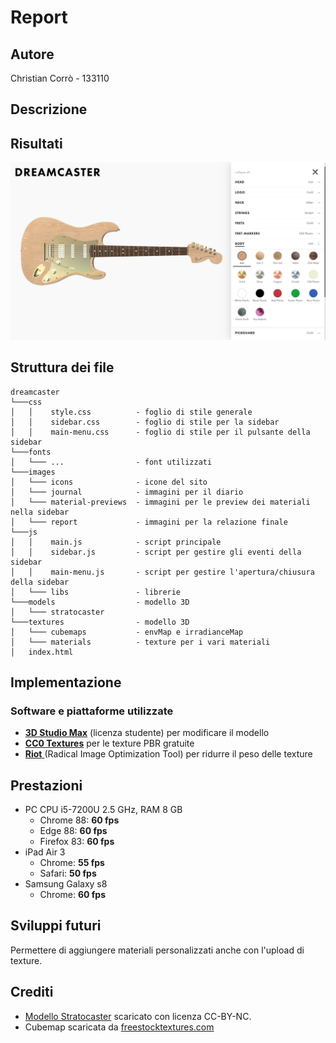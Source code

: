 # Report

## Autore
Christian Corrò - 133110

## Descrizione

## Risultati
<img src="images/report/final.png" alt="Risultato finale">

## Struttura dei file
```
dreamcaster 
└───css                     
│   │    style.css          - foglio di stile generale
│   │    sidebar.css        - foglio di stile per la sidebar
│   │    main-menu.css      - foglio di stile per il pulsante della sidebar
└───fonts  
│   └─── ...                - font utilizzati 
└───images  
│   └─── icons              - icone del sito             
│   └─── journal            - immagini per il diario              
│   └─── material-previews  - immagini per le preview dei materiali nella sidebar             
│   └─── report             - immagini per la relazione finale
└───js  
│   │    main.js            - script principale          
│   │    sidebar.js         - script per gestire gli eventi della sidebar          
│   │    main-menu.js       - script per gestire l'apertura/chiusura della sidebar          
│   └─── libs               - librerie
└───models                  - modello 3D
│   └─── stratocaster
└───textures                - modello 3D
│   └─── cubemaps           - envMap e irradianceMap
│   └─── materials          - texture per i vari materiali
│   index.html             
```

## Implementazione
### Software e piattaforme utilizzate
* [**3D Studio Max**](https://www.autodesk.com/products/3ds-max/) (licenza studente) per modificare il modello
* [**CC0 Textures**](https://cc0textures.com/) per le texture PBR gratuite
* [**Riot** ](https://cc0textures.com/)(Radical Image Optimization Tool) per ridurre il peso delle texture

## Prestazioni
*  PC CPU i5-7200U 2.5 GHz, RAM 8 GB
    * Chrome 88: **60 fps**
    * Edge 88: **60 fps**
    * Firefox 83: **60 fps**
* iPad Air 3
    * Chrome: **55 fps**
    * Safari: **50 fps**
* Samsung Galaxy s8
    * Chrome: **60 fps** 
## Sviluppi futuri
Permettere di aggiungere materiali personalizzati anche con l'upload di texture.

## Crediti
* [Modello Stratocaster](https://evermotion.org/downloads/show/322/fender-stratocaster-3d-model#x) scaricato con licenza CC-BY-NC.
* Cubemap scaricata da [freestocktextures.com](https://freestocktextures.com/)
